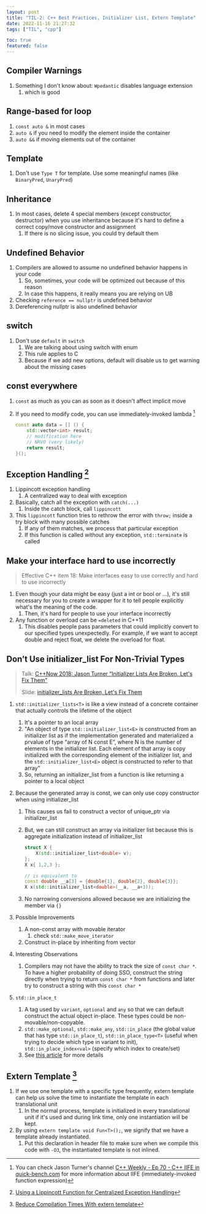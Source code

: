 ```yaml
---
layout: post
title: "TIL-2: C++ Best Practices, Initializer List, Extern Template"
date: 2022-11-16 21:27:32
tags: ["TIL", "cpp"]

toc: true
featured: false
---
```



## Compiler Warnings

1. Something I don't know about: `Wpedantic` disables language extension
    1. which is good

## Range-based for loop

1. `const auto &` in most cases
2. `auto &` if you need to modify the element inside the container
3. `auto &&` if moving elements out of the container

## Template

1. Don't use `Type T` for template. Use some meaningful names (like `BinaryPred`, `UnaryPred`)

## Inheritance

1. In most cases, delete 4 special members (except constructor, destructor) when you use inheritance because it's hard to define a correct copy/move constructor and assignment
    1. If there is no slicing issue, you could try default them

## Undefined Behavior

1. Compilers are allowed to assume no undefined behavior happens in your code
    1. So, sometimes, your code will be optimized out because of this reason
    2. In case this happens, it really means you are relying on UB
2. Checking `reference == nullptr` is undefined behavior
3. Dereferencing nullptr is also undefined behavior

## switch

1. Don't use `default` in `switch`
    1. We are talking about using switch with enum
    2. This rule applies to C
    3. Because if we add new options, default will disable us to get warning about the missing cases

## const everywhere

1. `const` as much as you can as soon as it doesn't affect implicit move
2. If you need to modify code, you can use immediately-invoked lambda [^1]

    ```c++
    const auto data = [] () {
        std::vector<int> result;
        // modification here
        // NRVO (very likely)
        return result;
    }();
    ```

[^1]: You can check Jason Turner's channel [C++ Weekly - Ep 70 - C++ IIFE in quick-bench.com](https://www.youtube.com/watch?v=d4nmNYTM1j8) for more information about IIFE (immediately-invoked function expression)

## Exception Handling [^2]

1. Lippincott exception handling
    1. A centralized way to deal with exception
2. Basically, catch all the exception with `catch(...)`
    1. Inside the catch block, call `lippincott`
3. This `lippincott` function tries to rethrow the error with `throw;` inside a try block with many possible catches
    1. If any of them matches, we process that particular exception
    2. If this function is called without any exception, `std::terminate` is called

[^2]: [Using a Lippincott Function for Centralized Exception Handling](http://cppsecrets.blogspot.com/2013/12/using-lippincott-function-for.html)

## Make your interface hard to use incorrectly

> Effective C++ item 18: Make interfaces easy to use correctly and hard to use incorrectly

1. Even though your data might be easy (just a int or bool or ...), it's still necessary for you to create a wrapper for it to tell people explicitly what's the meaning of the code.
    1. Then, it's hard for people to use your interface incorrectly
2. Any function or overload can be `=deleted` in C++11
    1. This disables people pass parameters that could implicitly convert to our specified types unexpectedly. For example, if we want to accept double and reject float, we delete the overload for float.


## Don’t Use initializer_list For Non-Trivial Types

> Talk: [C++Now 2018: Jason Turner “Initializer Lists Are Broken, Let's Fix Them”](https://www.youtube.com/watch?v=sSlmmZMFsXQ)
>
> Slide: [initializer_lists Are Broken, Let's Fix Them](https://github.com/boostcon/cppnow_presentations_2018/blob/master/05-09-2018_wednesday/initializer_lists_are_broken__jason_turner__cppnow_05092018.pdf)

1. `std::initializer_lists<T>` is like a view instead of a concrete container that actually controls the lifetime of the object
    1. It's a pointer to an local array
    2. "An object of type `std::initializer_list<E>` is constructed from an initializer list as if the implementation generated and materialized a prvalue of type “array of N const E”, where N is the number of elements in the initializer list. Each element of that array is copy initialized with the corresponding element of the initializer list, and the `std::initializer_list<E>` object is constructed to refer to that array"
    3. So, returning an initializer_list from a function is like returning a pointer to a local object
2. Because the generated array is const, we can only use copy constructor when using initializer_list
    1. This causes us fail to construct a vector of unique_ptr via initializer_list
    2. But, we can still construct an array via initializer list because this is aggregate initialization instead of initializer_list

        ```c++
        struct X {
            X(std::initializer_list<double> v);
        };
        X x{ 1,2,3 };

        // is equivalent to
        const double __a[3] = {double{1}, double{2}, double{3}};
        X x(std::initializer_list<double>(__a, __a+3));
        ```

    3. No narrowing conversions allowed because we are initializing the member via `{}`

3. Possible Improvements
    1. A non-const array with movable iterator
        1. check `std::make_move_iterator`
    2. Construct in-place by inheriting from vector

4. Interesting Observations
    1. Compilers may not have the ability to track the size of `const char *`. To have a higher probability of doing SSO, construct the string directly when trying to return `const char *` from functions and later try to construct a string with this `const char *`

5. `std::in_place_t`
    1. A tag used by `variant`, `optional` and `any` so that we can default construct the actual object in-place. These types could be non-movable/non-copyable.
    2. `std::make_optional`, `std::make_any`, `std::in_place` (the global value that has type `std::in_place_t`), `std::in_place_type<T>` (useful when trying to decide which type in variant to init), `std::in_place_index<val>` (specify which index to create/set)
    3. See [this article](https://www.cppstories.com/2018/07/in-place-cpp17/) for more details


## Extern Template [^3]

1. If we use one template with a specific type frequently, extern template can help us solve the time to instantiate the template in each translational unit
    1. In the normal process, template is initialized in every translational unit if it's used and during link time, only one instantiation will be kept.
2. By using `extern template void Fun<T>();`, we signify that we have a template already instantiated.
    1. Put this declaration in header file to make sure when we compile this code with `-O3`, the instantiated template is not inlined.

[^3]: [Reduce Compilation Times With extern template](https://arne-mertz.de/2019/02/extern-template-reduce-compile-times/)